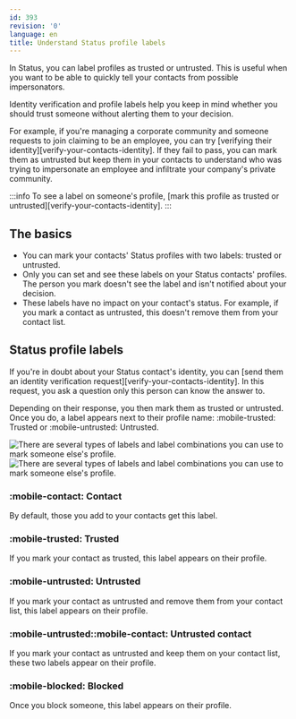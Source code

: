```yaml
---
id: 393
revision: '0'
language: en
title: Understand Status profile labels
---
```


In Status, you can label profiles as trusted or untrusted. This is useful when you want to be able to quickly tell your contacts from possible impersonators.

Identity verification and profile labels help you keep in mind whether you should trust someone without alerting them to your decision.

For example, if you're managing a corporate community and someone requests to join claiming to be an employee, you can try [verifying their identity][verify-your-contacts-identity]. If they fail to pass, you can mark them as untrusted but keep them in your contacts to understand who was trying to impersonate an employee and infiltrate your company's private community.

:::info
To see a label on someone's profile, [mark this profile as trusted or untrusted][verify-your-contacts-identity].
:::

## The basics

- You can mark your contacts' Status profiles with two labels: trusted or untrusted.
- Only you can set and see these labels on your Status contacts' profiles. The person you mark doesn't see the label and isn't notified about your decision.
- These labels have no impact on your contact's status. For example, if you mark a contact as untrusted, this doesn't remove them from your contact list.

## Status profile labels

If you're in doubt about your Status contact's identity, you can [send them an identity verification request][verify-your-contacts-identity]. In this request, you ask a question only this person can know the answer to.

Depending on their response, you then mark them as trusted or untrusted. Once you do, a label appears next to their profile name: :mobile-trusted: Trusted or :mobile-untrusted: Untrusted.

![There are several types of labels and label combinations you can use to mark someone else's profile.](./understand-status-profile-labels/393-0-1-light.png#only-light)
![There are several types of labels and label combinations you can use to mark someone else's profile.](./understand-status-profile-labels/393-0-1-dark.png#only-dark)

### :mobile-contact: Contact

By default, those you add to your contacts get this label.

### :mobile-trusted: Trusted

If you mark your contact as trusted, this label appears on their profile.

### :mobile-untrusted: Untrusted

If you mark your contact as untrusted and remove them from your contact list, this label appears on their profile.

### :mobile-untrusted::mobile-contact: Untrusted contact

If you mark your contact as untrusted and keep them on your contact list, these two labels appear on their profile.

### :mobile-blocked: Blocked

Once you block someone, this label appears on their profile.
